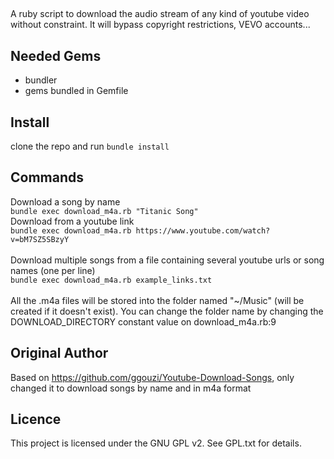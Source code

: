 ##

A ruby script to download the audio stream of any kind of youtube video without constraint.
It will bypass copyright restrictions, VEVO accounts...

## Needed Gems
- bundler
- gems bundled in Gemfile

## Install
clone the repo and run `bundle install`

## Commands
Download a song by name<br/>
`bundle exec download_m4a.rb "Titanic Song"`<br/>
Download from a youtube link<br/>
`bundle exec download_m4a.rb https://www.youtube.com/watch?v=bM7SZ5SBzyY`<br/>
<br/>
Download multiple songs from a file containing several youtube urls or song names (one per line)<br/>
`bundle exec download_m4a.rb example_links.txt`<br/>
<br/>
All the .m4a files will be stored into the folder named "~/Music" (will be created if it doesn't exist). You can change the folder name by changing the DOWNLOAD_DIRECTORY constant value on download_m4a.rb:9

## Original Author
Based on https://github.com/ggouzi/Youtube-Download-Songs, only changed it to download songs by name and in m4a format

## Licence
This project is licensed under the GNU GPL v2. See GPL.txt for details.
